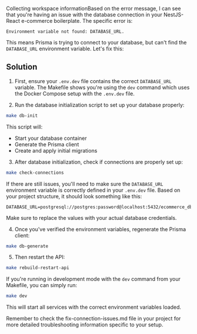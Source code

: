 Collecting workspace informationBased on the error message, I can see that you're having an issue with the database connection in your NestJS-React e-commerce boilerplate. The specific error is:

```
Environment variable not found: DATABASE_URL.
```

This means Prisma is trying to connect to your database, but can't find the `DATABASE_URL` environment variable. Let's fix this:

## Solution

1. First, ensure your `.env.dev` file contains the correct `DATABASE_URL` variable. The Makefile shows you're using the `dev` command which uses the Docker Compose setup with the `.env.dev` file.

2. Run the database initialization script to set up your database properly:

```bash
make db-init
```

This script will:
- Start your database container
- Generate the Prisma client
- Create and apply initial migrations

3. After database initialization, check if connections are properly set up:

```bash
make check-connections
```

If there are still issues, you'll need to make sure the `DATABASE_URL` environment variable is correctly defined in your `.env.dev` file. Based on your project structure, it should look something like this:

```
DATABASE_URL=postgresql://postgres:password@localhost:5432/ecommerce_db
```

Make sure to replace the values with your actual database credentials.

4. Once you've verified the environment variables, regenerate the Prisma client:

```bash
make db-generate
```

5. Then restart the API:

```bash
make rebuild-restart-api
```

If you're running in development mode with the `dev` command from your Makefile, you can simply run:

```bash
make dev
```

This will start all services with the correct environment variables loaded.

Remember to check the fix-connection-issues.md file in your project for more detailed troubleshooting information specific to your setup.